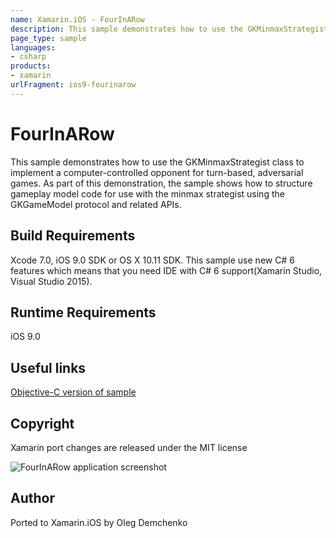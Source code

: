 ```yaml
---
name: Xamarin.iOS - FourInARow
description: This sample demonstrates how to use the GKMinmaxStrategist class to implement a computer-controlled opponent for turn-based, adversarial games. As...
page_type: sample
languages:
- csharp
products:
- xamarin
urlFragment: ios9-fourinarow
---
```

# FourInARow

This sample demonstrates how to use the GKMinmaxStrategist class to implement a computer-controlled opponent for turn-based, adversarial games. As part of this demonstration, the sample shows how to structure gameplay model code for use with the minmax strategist using the GKGameModel protocol and related APIs.

## Build Requirements

Xcode 7.0, iOS 9.0 SDK or OS X 10.11 SDK. This sample use new C# 6 features which means that you need IDE with C# 6 support(Xamarin Studio, Visual Studio 2015).

## Runtime Requirements

iOS 9.0

## Useful links

[Objective-C version of sample](https://developer.apple.com/library/prerelease/ios/samplecode/FourInARow/Introduction/Intro.html#//apple_ref/doc/uid/TP40016142)

## Copyright

Xamarin port changes are released under the MIT license

![FourInARow application screenshot](Screenshots/1.png "FourInARow application screenshot")

## Author 

Ported to Xamarin.iOS by Oleg Demchenko

